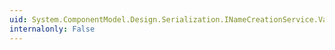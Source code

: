 ```yaml
---
uid: System.ComponentModel.Design.Serialization.INameCreationService.ValidateName(System.String)
internalonly: False
---
```


